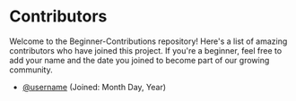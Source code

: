# Contributors

Welcome to the Beginner-Contributions repository! Here's a list of amazing contributors who have joined this project. If you're a beginner, feel free to add your name and the date you joined to become part of our growing community.

<!-- FORMAT -->

- [@username](https://github.com/username) (Joined: Month Day, Year)

<!-- CONTRIBUTORS -->
